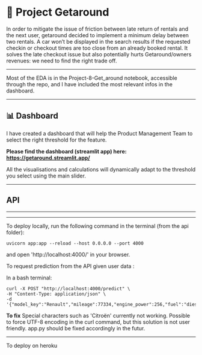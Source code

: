 # 🚗 Project Getaround 

In order to mitigate the issue of friction between late return of rentals and the next user, getaround decided to implement a minimum delay between two rentals. A car won’t be displayed in the search results if the requested checkin or checkout times are too close from an already booked rental. It solves the late checkout issue but also potentially hurts Getaround/owners revenues: we need to find the right trade off.

---
Most of the EDA is in the Project-8-Get_around notebook, accessible through the repo, and I have included the most relevant infos in the dashboard.

---
## 📊 Dashboard
I have created a dashboard that will help the Product Management Team to select the right threshold for the feature.

**Please find the dashboard (streamlit app) here: https://getaround.streamlit.app/**

All the visualisations and calculations will dynamically adapt to the threshold you select using the main slider.

---

## API

---

---

To deploy locally, run the following command in the terminal (from the api folder):

```uvicorn app:app --reload --host 0.0.0.0 --port 4000```


and open 'http://localhost:4000/' in your browser.

To request prediction from the API given user data : 

In a bash terminal:

```
curl -X POST "http://localhost:4000/predict" \
-H "Content-Type: application/json" \
-d '{"model_key":"Renault","mileage":77334,"engine_power":256,"fuel":"diesel","paint_color":"black","car_type":"coupe","private_parking_available":true,"has_gps":false,"has_air_conditioning":true,"automatic_car":false,"has_getaround_connect":false,"has_speed_regulator":true,"winter_tires":false}'
```

**To fix** Special characters such as 'Citroën' currently not working. Possible to force UTF-8 encoding in the curl command, but this solution is not user friendly. app.py should be fixed accordingly in the futur.

---

To deploy on heroku

